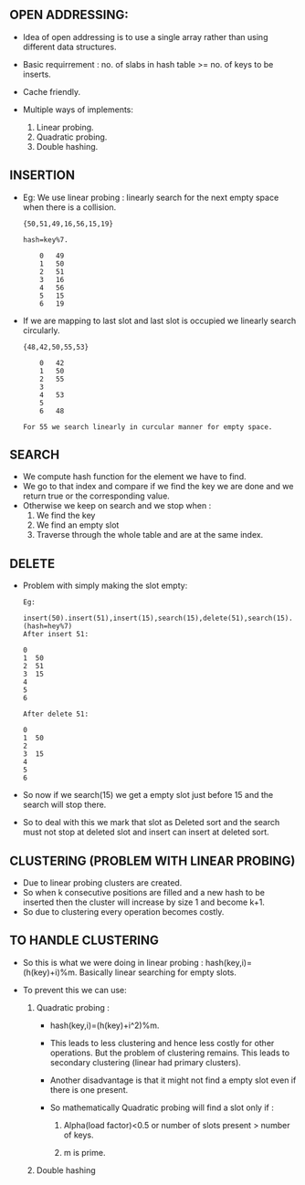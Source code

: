 ## OPEN ADDRESSING:

* Idea of open addressing is to use a single array rather than using different data structures.

* Basic requirrement : no. of slabs in hash table >= no. of keys to be inserts.

* Cache friendly.

* Multiple ways of implements: 
    1) Linear probing.
    2) Quadratic probing.
    3) Double hashing.


## INSERTION

* Eg: We use linear probing : linearly search for the next empty space when there is a collision.

    ```
    {50,51,49,16,56,15,19}

    hash=key%7.

        0   49  
        1   50
        2   51
        3   16
        4   56
        5   15
        6   19

    ```

* If we are mapping to last slot and last slot is occupied we linearly search circularly.
    ```
    {48,42,50,55,53}

        0   42
        1   50
        2   55
        3
        4   53
        5
        6   48

    For 55 we search linearly in curcular manner for empty space.
    ```


## SEARCH

* We compute hash function for the element we have to find. 
* We go to that index and compare if we find the key we are done and we return true or the corresponding value. 
* Otherwise we keep on search and we stop when : 
    1) We find the key
    2) We find an empty slot
    3) Traverse through  the whole table and are at the same index.


## DELETE

* Problem with simply making the slot empty: 

    ```
    Eg:

    insert(50).insert(51),insert(15),search(15),delete(51),search(15).
    (hash=hey%7)
    After insert 51:

    0  
    1  50
    2  51
    3  15
    4
    5
    6

    After delete 51:

    0  
    1  50
    2  
    3  15
    4
    5
    6

    ```

* So now if we search(15) we get a empty slot just before 15 and the search will stop there.

* So to deal with this we mark that slot as Deleted sort and the search must not stop at deleted slot and insert can insert at deleted sort.


## CLUSTERING (PROBLEM WITH LINEAR PROBING)

* Due to linear probing clusters are created. 
* So when k consecutive positions are filled and a new hash to be inserted then the cluster will increase by size 1 and become k+1. 
* So due to clustering every operation becomes costly.


## TO HANDLE CLUSTERING

* So this is what we were doing in linear probing : hash(key,i)=(h(key)+i)%m. Basically linear searching for empty slots.

* To prevent this we can use:

    1) Quadratic probing :

        * hash(key,i)=(h(key)+i^2)%m.

        * This leads to less clustering and hence less costly for other operations. But the problem of clustering remains. This leads to secondary clustering (linear had primary clusters).

        * Another disadvantage is that it might not find a empty slot even if there is one present.

        * So mathematically Quadratic probing will find a slot only if :

            1) Alpha(load factor)<0.5 or number of slots present > number of keys.

            2) m is prime.


    2) Double hashing


